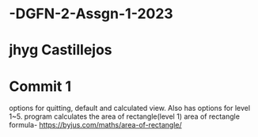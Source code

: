 # -DGFN-2-Assgn-1-2023
# jhyg Castillejos
# Commit 1
options for quitting, default and calculated view. Also has options for level 1~5. program calculates the area of rectangle(level 1)
area of rectangle formula- https://byjus.com/maths/area-of-rectangle/
